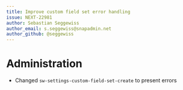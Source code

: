 ```yaml
---
title: Improve custom field set error handling
issue: NEXT-22981
author: Sebastian Seggewiss
author_email: s.seggewiss@snapadmin.net
author_github: @seggewiss
---
```

# Administration
* Changed `sw-settings-custom-field-set-create` to present errors
